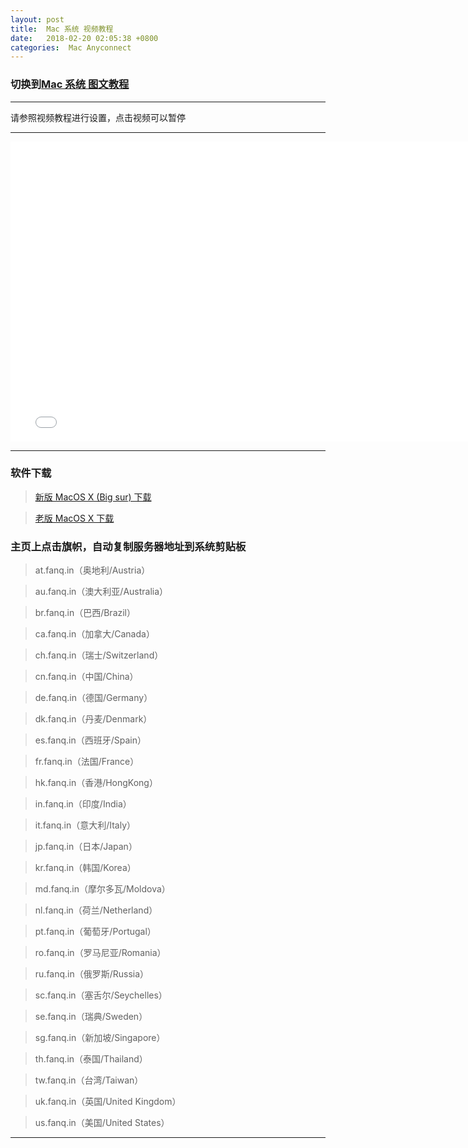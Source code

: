 ```yaml
---
layout: post
title:  Mac 系统 视频教程
date:   2018-02-20 02:05:38 +0800
categories:  Mac Anyconnect
---
```


### 切换到[Mac 系统 **图文教程**](/2018/02/mac_txt/ "Mac")

****

请参照视频教程进行设置，点击视频可以暂停

****
<iframe width="768" height="480" src="/files/Mac.webm" frameborder="0" allow="autoplay; encrypted-media" allowfullscreen></iframe>

****

### 软件下载

>[新版 MacOS X (Big sur) 下载](/files/anyconnect-macos-4.10.01075.dmg)

>[老版 MacOS X 下载](/files/anyconnect-macos-4.7.04056.dmg)


### 主页上点击旗帜，自动复制服务器地址到系统剪贴板

>at.fanq.in（奥地利/Austria）

>au.fanq.in（澳大利亚/Australia）

>br.fanq.in（巴西/Brazil）
 
>ca.fanq.in（加拿大/Canada）

>ch.fanq.in（瑞士/Switzerland）

>cn.fanq.in（中国/China）

>de.fanq.in（德国/Germany）

>dk.fanq.in（丹麦/Denmark）

>es.fanq.in（西班牙/Spain）

>fr.fanq.in（法国/France）

>hk.fanq.in（香港/HongKong）

>in.fanq.in（印度/India）

>it.fanq.in（意大利/Italy）

>jp.fanq.in（日本/Japan）

>kr.fanq.in（韩国/Korea）

>md.fanq.in（摩尔多瓦/Moldova）

>nl.fanq.in（荷兰/Netherland）

>pt.fanq.in（葡萄牙/Portugal）

>ro.fanq.in（罗马尼亚/Romania）

>ru.fanq.in（俄罗斯/Russia）

>sc.fanq.in（塞舌尔/Seychelles）

>se.fanq.in（瑞典/Sweden）

>sg.fanq.in（新加坡/Singapore）

>th.fanq.in（泰国/Thailand）

>tw.fanq.in（台湾/Taiwan）

>uk.fanq.in（英国/United Kingdom）

>us.fanq.in（美国/United States）

****
